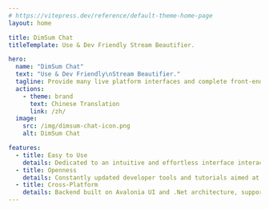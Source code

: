 ```yaml
---
# https://vitepress.dev/reference/default-theme-home-page
layout: home

title: DimSum Chat
titleTemplate: Use & Dev Friendly Stream Beautifier.

hero:
  name: "DimSum Chat"
  text: "Use & Dev Friendly\nStream Beautifier."
  tagline: Provide many live platform interfaces and complete front-end operation rights. Very flexible!
  actions:
    - theme: brand
      text: Chinese Translation
      link: /zh/
  image:
    src: /img/dimsum-chat-icon.png
    alt: DimSum Chat

features:
  - title: Easy to Use
    details: Dedicated to an intuitive and effortless interface interaction logic, ensuring users can easily get started without tutorials.
  - title: Openness
    details: Constantly updated developer tools and tutorials aimed at streamlining the complex widget development process.
  - title: Cross-Platform
    details: Backend built on Avalonia UI and .Net architecture, supporting Windows, Mac OS, and Linux operating systems.
---
```


<style>
:root {
  --vp-home-hero-name-color: transparent;
  --vp-home-hero-name-background: -webkit-linear-gradient(120deg, #f6d365 30%, #fda085);

  --vp-home-hero-image-background-image: linear-gradient(-45deg, #f6d365 50%, #fda085 50%);
  --vp-home-hero-image-filter: blur(44px);
}

@media (min-width: 640px) {
  :root {
    --vp-home-hero-image-filter: blur(56px);
  }
}

@media (min-width: 960px) {
  :root {
    --vp-home-hero-image-filter: blur(68px);
  }
}
</style>